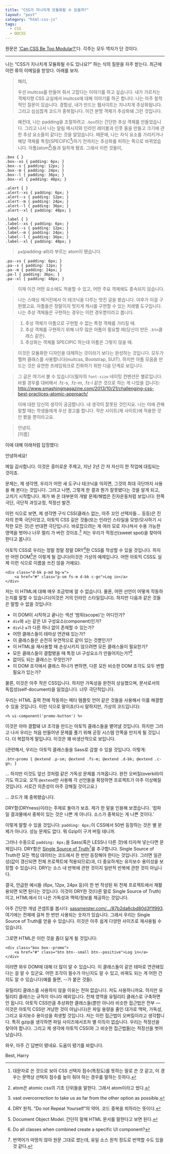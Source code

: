 ```yaml
---
title: "CSS가 지나치게 모듈화할 수 있을까?"
layout: "post"
category: "html-css-js"
tags: 
  - CSS
  - OOCSS
---
```


원문은 ['Can CSS Be Too Modular?'](http://csswizardry.com/2015/03/can-css-be-too-modular/)다. 각주는 모두 역자가 단 것이다. 

------------

나는 “CSS가 지나치게 모듈화될 수도 있나요?” 하는 식의 질문을 자주 받는다. 최근에 이런 류의 이메일을 받았다. 아래를 보자.

> 해리,
>
> 우선 inuitcss를 만들어 줘서 고맙다는 이야기를 하고 싶습니다. 내가 가르치는 객체지향 CSS 교실에서 inuitcss에 대해 이야기를 하곤 합니다. 나는 아주 철학적인 질문이 있습니다. 경험상, 내가 만드는 웹사이트는 지나치게 추상화됩니다. 그리고 심심찮게 코드가 중복됩니다. 이건 분명 객체가 추상화돼 그런 것입니다. 

> 예컨대, 나는 padding을 조절하려고 `.box`라는 간단한 추상 객체를 만들었습니다. 그리고 나서 나는 알림 메시지와 인라인 레이블과 인풋 들을 만들고 크기에 관한 추상 요소들이 같다는 것을 알았습니다. 때문에, 나는 자식 요소를 가리키거나 해당 객체를 특정(SPECIFIC[^1])하기 전까지는 추상화를 피하는 쪽으로 바뀌었습니다. 아톰(atom[^2])들과 일하게 됐죠. 그래서 이런 것들이,

	.box { }
	.box--xs { padding: 6px; }
	.box--s { padding: 12px; }
	.box--m { padding: 24px; }
	.box--l { padding: 36px; }
	.box--xl { padding: 48px; }
	  
	.alert { }
	.alert--xs { padding: 6px; }
	.alert--s { padding: 12px; }
	.alert--m { padding: 24px; }
	.alert--l { padding: 36px; }
	.alert--xl { padding: 48px; }
	  
	.label { }
	.label--xs { padding: 6px; }
	.label--s { padding: 12px; }
	.label--m { padding: 24px; }
	.label--l { padding: 36px; }
	.label--xl { padding: 48px; }

> `pa`(padding-all)라 부르는 atom이 됐습니다. 

	.pa--xs { padding: 6px; }
	.pa--s { padding: 12px; }
	.pa--m { padding: 24px; }
	.pa-l { padding: 36px; }
	.pa--xl { padding: 48px; }

> 이제 이건 어떤 요소에도 적용할 수 있고, 어떤 주요 객체에도 종속되지 않습니다. 

> 나는 스매싱 매거진에서 이 테크닉을 다루는 멋진 글을 봤습니다. 야후가 이걸 구현했고요. 아톰들은 정말이지 멋지게 캐시를 구현할 수 있는 저레벨 도구입니다. 나는 추상 객체들은 구현하는 경우는 이런 경우뿐이라고 봅니다. 

> 1. 추상 객체가 아톰으로 구현할 수 없는 특정 객체를 가리킬 때.
> 2. 추상 객체를 구현하기 위해 너무 많은 아톰이 필요할 때(당신이 만든 `.btn`클래스 같은).
> 3. 추상화는 객체를 SPECIPIC 하는데 아톰은 그렇지 않을 때. 

> 이것은 모듈화한 디자인을 대체하는 것이라기 보다는 완성하는 것입니다. 모두가 헬퍼 클래스를 사용합니다(inuitcss, Bootstrap, SUIT). 하지만 아톰 모음을 만드는 것은 유연한 프레임워크로 진화하기 위한 다음 단계로 보입니다. 

> 그 글은 여기서 볼 수 있습니다(필자의 `font-size` 네이밍 컨벤션은 별로입니다. 바뀔 경우를 대비해서 .fz-s, .fz-m, .fz-l 같은 것으로 하는 게 나았을 겁니다): <http://www.smashingmagazine.com/2013/10/21/challenging-css-best-practices-atomic-approach/>

> 이에 대한 당신의 생각이 궁금합니다. 내 생각이 잘못된 것인지요. 나는 이에 관해 말할 때는 학생들에게 우선 경고를 합니다. 작은 사이트(제 사이트)에 적용한 것만 봤을 뿐이라고요.

> 안녕히.  
> [이름]

이에 대해 아래처럼 답장했다:

안녕하세요!

메일 감사합니다. 이것은 흥미로운 주제고, 지난 2년 간 저 자신이 한 작업에 대립되는 것이죠. 

문제는, 제 생각엔, 우리가 어떤 새 도구나 테크닉을 익히면, 그것의 최대 극단까지 사용을 해 본다는 것입니다. 그러고 나면, 그렇게 한 결과 뭔가 잘못됐다는 것을 알게 되고, 고치기 시작합니다. 제가 봐 온 대부분의 개발 문제/해법은 진자운동처럼 보입니다: 한쪽 극단, 극단적 과잉교정, 적정선 발견.

이런 식으로 보면, 제 생각엔 구식 CSS(클래스 없는, 아주 꼬인 선택자들… 등등)은 진자의 한쪽 극단이었고, 아토믹 CSS 깉은 것들(또는 인라인 스타일을 모방/모사하기 시작한 모든 것)은 반대편 극단입니다. 바로잡으려는 게 여러 모로 지나쳐서 수용 가능한 영역을 벗어나 너무 멀리 가 버린 것이죠.[^3] 저는 우리가 적정선(sweet spot)을 찾아야 한다고 봅니다. 

아토믹 CSS로 우리는 정말 정말 정말 DRY[^4]한 CSS를 작성할 수 있을 것입니다. 하지만 어떤 DOM[^5]은 이렇게 될 겁니다(이것은 가상의 예제입니다. 어떤 아토믹 CSS도 실제 이런 식으로 이름을 쓰진 않을 거예요). 

    <div class="d-bk p-md bg-w">
        <a href="#" class="p-sm fs-m d-bk c-gn">Log in</a>
    </div>

저는 이 HTML에 대해 매우 조금밖에 알 수 없습니다. 물론, 어떤 선언이 어떻게 작동하는지를 말할 수 있습니다(이것은 거의 인라인 스타일입니다). 하지만 다음과 같은 것들은 말할 수 없을 것입니다:

- 이 DOM이 시작하고 끝나는 섹션 ‘범위(scope)’는 어디인가?
- `div`와 `a`는 같은 UI 구성요소(component)인가?
- `div`나 `a`가 다른 하나 없이 존재할 수 있는가?
- 어떤 클래스들이 테마상 연관돼 있는가?
- 이 클래스들은 순전히 우연적으로 같이 있는 것뿐인가?
- 이 HTML을 재사용할 때 손상시키지 않으려면 모든 클래스들이 필요한가?
- 모든 클래스들이 결합됐을 때 특정 UI 구성요소가 만들어지는가?[^6]
- 없어도 되는 클래스는 무엇인가?
- 이 DOM 조각에서 클래스 하나가 변하면, 다른 모든 비슷한 DOM 조각도 모두 변할 필요가 있는가?

물론, 이것은 아주 작은 CSS입니다. 하지만 가독성을 완전히 상실했으며, 문서로서의 독립성(self-document)을 잃었습니다. 너무 극단적입니다. 

우리는 HTML 출력 전에 작동하는 메타 템플릿 언어 같은 것들을 사용해서 이를 해결할 수 있을 것입니다. 이런 식으로 말이죠(다시 말하지만, 가상의 코드입니다):

    <% ui-component('promo-button') %>

이것은 아마 결합돼 UI 조각을 만드는 아토믹 클래스들을 뱉어낼 것입니다. 하지만 그러고 나서 우리는 처음 만들어낸 문제를 풀기 위해 곧장 시스템 안쪽을 만지게 될 것입니다. 더 복잡하게 말입니다. 이것은 꽤 비생산적으로 보입니다. 

(관련해서, 우리는 아토믹 클래스들을 Sass로 감쌀 수 있을 것입니다. 이렇게:

    .btn-promo { @extend .p-sm; @extend .fs-m; @extend .d-bk; @extend .c-gn; }

… 하지만 이것도 앞선 것처럼 같은 가독성 문제를 가져옵니다. 완전 오버킬(overkill)이기도 하고요. 오직 `@extend`만 사용해 각 선언들을 확장하면 프로젝트가 아주 이상해질 것입니다. 서로간 의존성이 아주 강해질 것이고요.)

… 코드가 꽤 중복됐습니다. 

DRY함(DRYness)이라는 주제로 돌아가 보죠. 제가 한 말을 인용해 보겠습니다. ‘컴파일 결과물에서 중복이 있는 것은 나쁜 게 아니다. 소스가 중복되는 게 나쁜 것이다.’

이렇게 말할 수 있을 것입니다: `padding: 6px;`이 CSS에서 50번 등장하는 것은 별 문제가 아니다. 성능 문제도 없다. 뭐 Gzip이 구겨 버릴 테니까. 

그러나 수동으로 `padding: 6px;`을 Sass(혹은 LESS나 다른 것)에 타자쳐 넣는다면 문제입니다. DRY함은 [Single Source of Truth](https://en.wikipedia.org/w/index.php?title=Single_Source_of_Truth)[^7]를 추구합니다. Single Source of Truth란 모든 핵심 데이터는 코드에서 한 번만 등장해야 한다는 것입니다. 그러면 일관성(값이 갱신되면 전체 프로젝트에 적용되므로)과, 더 중요하게는 유지보수 용이성을 보장할 수 있습니다. DRY는 소스 내 반복에 관한 것이지 일반적 반복에 관한 것이 아닙니다. 

결국, 언급한 예시들 (6px, 12px, 24px 등)이 한 번 작성된 뒤 전체 프로젝트에서 재활용되면 되면 된다는 것입니다. 이것이 DRY한 것(다른 말로 Single Source of Truth)이고, HTML에서 더 나은 가독성과 맥락/정보를 제공하는 것입니다. 

아주 간단한 개념 콘셉트를 봅시다: [sassmeister.com/…/87b2da6cbd80d3f1f993](http://sassmeister.com/gist/87b2da6cbd80d3f1f993). 여기에는 전체에 걸쳐 한 번만 사용되는 숫자가 있습니다. 그래서 우리는 Single Source of Truth를 얻을 수 있습니다. 이것은 아주 쉽게 다양한 사이즈로 재사용될 수 있습니다. 

그로면 HTML은 이런 것을 좀더 닮게 될 것입니다: 

    <div class="box box--promo">
        <a href="#" class="btn btn--small btn--positive">Log in</a>
    </div>

이러면 와우 DOM에 대해 더 많이 알 수 있습니다. 이 클래스들이 같은 테마로 연관돼있다는 걸 알 수 있군요. 어떤 조각이 필수가 아닌지도 알 수 있고, 바꿔도 되는 게 어떤 건지도 알 수 있습니다(예를 들면, --가 붙은 것들).

유틸리티 클래스를 사용하지 않을 이유는 전혀 없습니다. 저도 사용하니까요. 하지만 유틸리티 클래스는 규칙이 아니라 예외입니다. 전체 영역을 유틸리티 클래스로 구축하면 안 됩니다. 아토믹 CSS만큼 추상화한 클래스들(뿐만 아니라 비슷한 접근법은 전부 — 이것은 아토믹 CSS만 겨냥한 것이 아닙니다)은 파일 용량을 줄인 대가로 맥락, 가독성, 그리고 유지보수 용이성을 희생할 것입니다. 저는 이런 접근법이 오버킬이라고 생각합니다. 특히 gzip을 생각하면 파일 사이즈에서조차 별 이득이 없습니다. 우리는 적정선을 찾아야 합니다. 그리고 제 생각에 아토믹 CSS(와 그 비슷한 접근법들)는 적정선을 벗어났습니다. 

와우, 아주 긴 답변이 됐네요. 도움이 됐기를 바랍니다. 

Best,
Harry

[^1]: 대문자로 쓴 것으로 보아 CSS 선택자 점수(특정도)를 뜻하는 말로 쓴 것 같고, 이 경우는 문맥상 선택자 점수를 높이 줘야 하는 경우를 말하는 듯하다. 
[^2]: atom은 atomic css의 기초 단위들을 말한다. 그래서 atom이라고 썼다. 
[^3]: vast overcorrection to take us as far from the other option as possible.
[^4]: DRY 원칙. ”Do not Repeat Yourself”의 약어. 코드 중복을 피하라는 뜻이다. 
[^5]: Document Object Model. 간단히 말해 HTML 문서를 말한다고 보면 된다. 
[^6]: Do all classes when combined create a specific UI component?
[^7]: 번역어가 마땅치 않아 원문 그대로 썼는데, 유일 소스 원칙 정도로 번역할 수도 있을 것 같다. 